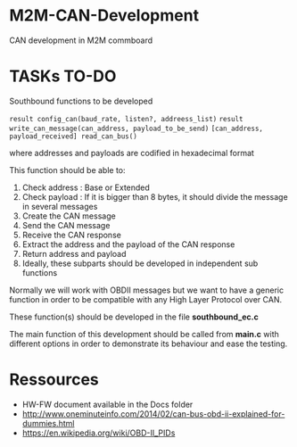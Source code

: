 # M2M-CAN-Development
CAN development in M2M commboard

# TASKs TO-DO

Southbound functions to be developed

`result config_can(baud_rate, listen?, addreess_list)`
`result write_can_message(can_address, payload_to_be_send)`
`[can_address, payload_received] read_can_bus()`

where addresses and payloads are codified in hexadecimal format

This function should be able to:

1. Check address : Base or Extended
2. Check payload : If it is bigger than 8 bytes, it should divide the message in several messages
3. Create the CAN message
4. Send the CAN message
5. Receive the CAN response
6. Extract the address and the payload of the CAN response
7. Return address and payload
8. Ideally, these subparts should be developed in independent sub functions

Normally we will work with OBDII messages but we want to have a generic function in order to be compatible with any High Layer Protocol over CAN.

These function(s) should be developed in the file **southbound_ec.c**

The main function of this development should be called from **main.c** with different options in order to demonstrate its behaviour and ease the testing.  

# Ressources

* HW-FW document available in the Docs folder
* http://www.oneminuteinfo.com/2014/02/can-bus-obd-ii-explained-for-dummies.html
* https://en.wikipedia.org/wiki/OBD-II_PIDs
